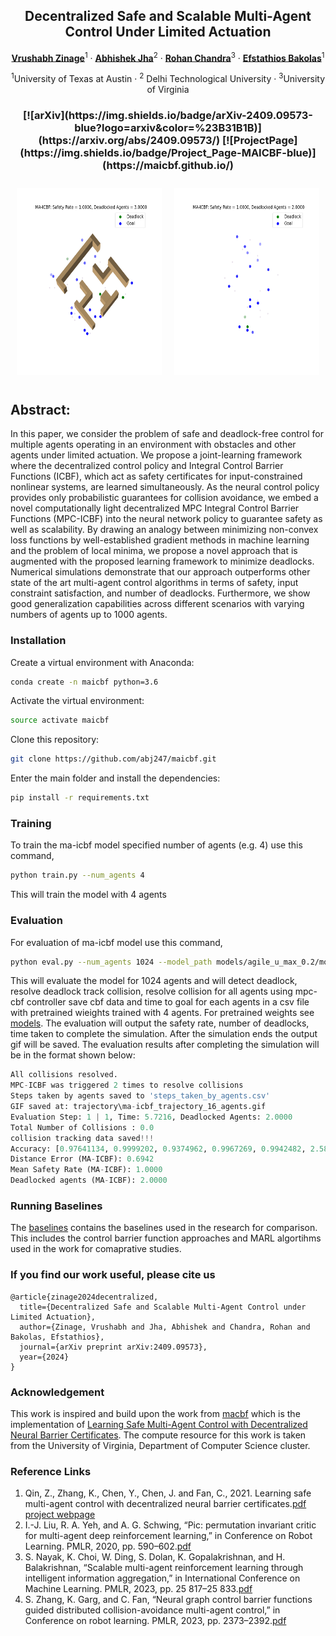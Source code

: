 
<p align="center">

  <h2 align="center">Decentralized Safe and Scalable Multi-Agent Control Under Limited Actuation</h2>
  <p align="center">
    <a href="https://vrushabh27.github.io/vrushabh_zinage/"><strong>Vrushabh Zinage</strong></a><sup>1</sup>
    ·
    <a href="https://github.com/abj247"><strong>Abhishek Jha</strong></a><sup>2</sup>
    ·
    <a href="https://engineering.virginia.edu/faculty/rohan-chandra"><strong>Rohan Chandra</strong></a><sup>3</sup>
    ·
    <a href="https://sites.utexas.edu/ebakolas/"><strong>Efstathios Bakolas</strong></a><sup>1</sup>
    
</p>

<p align="center">
    <sup>1</sup>University of Texas at Austin · <sup>2</sup> Delhi Technological University · <sup>3</sup>University of Virginia
</p>

<h3 align="center">
    [![arXiv](https://img.shields.io/badge/arXiv-2409.09573-blue?logo=arxiv&color=%23B31B1B)](https://arxiv.org/abs/2409.09573/)
    [![ProjectPage](https://img.shields.io/badge/Project_Page-MAICBF-blue)](https://maicbf.github.io/)
</h3>

<div style="display: flex; justify-content: center;">
    <div style="margin: 10px;">
        <img src="./trajectory/maze_2.gif" alt="First GIF" width="300" height="300">
    </div>
    <div style="margin: 10px;">
        <img src="./trajectory/ours_trajectory_16_agents_empty_itr_06_fps_10_trailing_random.gif" alt="Second GIF" width="300" height="300">
    </div>
</div>

## Abstract:

In this paper, we consider the problem of safe and deadlock-free control for multiple agents operating in an environment with obstacles and other agents under limited actuation. We propose a joint-learning framework where the decentralized control policy and Integral Control Barrier Functions (ICBF), which act as safety certificates for input-constrained nonlinear systems, are learned simultaneously. As the neural control policy provides only probabilistic guarantees for collision avoidance, we embed a novel computationally light decentralized MPC Integral Control Barrier Functions (MPC-ICBF) into the neural network policy to guarantee safety as well as scalability. By drawing an analogy between minimizing non-convex loss functions by well-established gradient methods in machine learning and the problem of local minima, we propose a novel approach that is augmented with the proposed learning framework to minimize deadlocks. Numerical simulations demonstrate that our approach outperforms other state of the art multi-agent control algorithms in terms of safety, input constraint satisfaction, and number of deadlocks. Furthermore, we show good generalization capabilities across different scenarios with varying numbers of agents up to 1000 agents.

### Installation
Create a virtual environment with Anaconda:
```bash
conda create -n maicbf python=3.6
```
Activate the virtual environment:
```bash
source activate maicbf
```
Clone this repository:
```bash
git clone https://github.com/abj247/maicbf.git
```
Enter the main folder and install the dependencies:
```bash
pip install -r requirements.txt
```
### Training
To train the ma-icbf model specified number of agents (e.g. 4) use this command,
```bash
python train.py --num_agents 4 
```
This will train the model with 4 agents 


### Evaluation
For evaluation of ma-icbf model use this command,
```bash
python eval.py --num_agents 1024 --model_path models/agile_u_max_0.2/model_ours_weight_1.0_agents_4_v_max_0.2_u_max_0.2_sigma_0.05_default_iter_69999  --env Maze --vis 1
```
This will evaluate the model for 1024 agents and will detect deadlock, resolve deadlock track collision, resolve collision for all agents using mpc-cbf controller save cbf data and time to goal for each agents in a csv file with pretrained wieights trained with 4 agents. For pretrained weights see [models](https://github.com/abj247/MA-ICBF/tree/master/models). The evaluation will output the safety rate, number of deadlocks, time taken to complete the simulation. After the simulation ends the output gif will be saved. The evaluation results after completing the simulation will be in the format shown below:


``` python
All collisions resolved.
MPC-ICBF was triggered 2 times to resolve collisions
Steps taken by agents saved to 'steps_taken_by_agents.csv'
GIF saved at: trajectory\ma-icbf_trajectory_16_agents.gif
Evaluation Step: 1 | 1, Time: 5.7216, Deadlocked Agents: 2.0000
Total Number of Collisions : 0.0
collision tracking data saved!!!
Accuracy: [0.97641134, 0.9999202, 0.9374962, 0.9967269, 0.9942482, 2.5885205, 14.096791]
Distance Error (MA-ICBF): 0.6942
Mean Safety Rate (MA-ICBF): 1.0000
Deadlocked agents (MA-ICBF): 2.0000 

```


### Running Baselines

The [baselines](https://github.com/abj247/MA-ICBF/tree/master/baselines) contains the baselines used in the research for comparison. This includes the control barrier function approaches and MARL algortihms used in the work for comaprative studies.


### If you find our work useful, please cite us
```
@article{zinage2024decentralized,
  title={Decentralized Safe and Scalable Multi-Agent Control under Limited Actuation},
  author={Zinage, Vrushabh and Jha, Abhishek and Chandra, Rohan and Bakolas, Efstathios},
  journal={arXiv preprint arXiv:2409.09573},
  year={2024}
}
```


### Acknowledgement

This work is inspired and build upon the work from [macbf](https://github.com/MIT-REALM/macbf) which is the implementation of  [Learning Safe Multi-Agent Control with Decentralized Neural Barrier Certificates](https://arxiv.org/abs/2101.05436). The compute resource for this work is taken from the University of Virginia, Department of Computer Science cluster.


### Reference Links

1. Qin, Z., Zhang, K., Chen, Y., Chen, J. and Fan, C., 2021. Learning safe multi-agent control with decentralized neural barrier certificates.[pdf](https://arxiv.org/abs/2101.05436) [project webpage](https://aeroastro.mit.edu/realm/research-blogs/learning-safe-multi-agent-control-with-decentralized-neural-barrier-certificates/)
2. I.-J. Liu, R. A. Yeh, and A. G. Schwing, “Pic: permutation invariant critic for multi-agent deep reinforcement learning,” in Conference on
Robot Learning. PMLR, 2020, pp. 590–602.[pdf](https://arxiv.org/pdf/1911.00025)
3. S. Nayak, K. Choi, W. Ding, S. Dolan, K. Gopalakrishnan, and H. Balakrishnan, “Scalable multi-agent reinforcement learning through intelligent information aggregation,” in International Conference on Machine Learning. PMLR, 2023, pp. 25 817–25 833.[pdf](https://arxiv.org/pdf/2211.02127)
4. S. Zhang, K. Garg, and C. Fan, “Neural graph control barrier functions guided distributed collision-avoidance multi-agent control,” in Conference on robot learning. PMLR, 2023, pp. 2373–2392.[pdf](https://arxiv.org/pdf/2311.13014)




